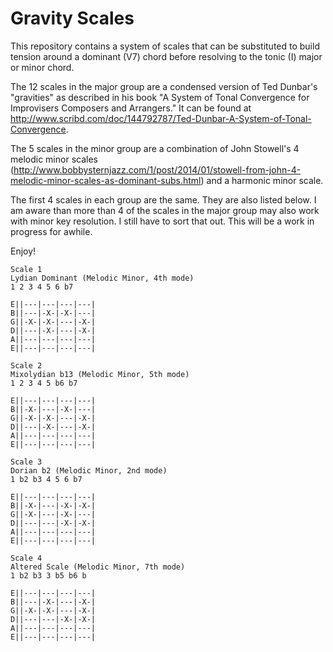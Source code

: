 Gravity Scales
==============

This repository contains a system of scales that can be substituted to build tension around a dominant (V7) chord before resolving to the tonic (I) major or minor chord.

The 12 scales in the major group are a condensed version of Ted Dunbar's "gravities" as described in his book "A System of Tonal Convergence for Improvisers Composers and Arrangers." It can be found at http://www.scribd.com/doc/144792787/Ted-Dunbar-A-System-of-Tonal-Convergence.

The 5 scales in the minor group are a combination of John Stowell's 4 melodic minor scales (http://www.bobbysternjazz.com/1/post/2014/01/stowell-from-john-4-melodic-minor-scales-as-dominant-subs.html) and a harmonic minor scale.

The first 4 scales in each group are the same. They are also listed below.  I am aware than more than 4 of the scales in the major group may also work with minor key resolution.  I still have to sort that out.  This will be a work in progress for awhile.

Enjoy!

```
Scale 1
Lydian Dominant (Melodic Minor, 4th mode)
1 2 3 4 5 6 b7

E||---|---|---|---|
B||---|-X-|-X-|---|
G||-X-|-X-|---|-X-|
D||---|-X-|---|-X-|
A||---|---|---|---|
E||---|---|---|---|

Scale 2
Mixolydian b13 (Melodic Minor, 5th mode)
1 2 3 4 5 b6 b7

E||---|---|---|---|
B||-X-|---|-X-|---|
G||-X-|-X-|---|-X-|
D||---|-X-|---|-X-|
A||---|---|---|---|
E||---|---|---|---|

Scale 3
Dorian b2 (Melodic Minor, 2nd mode)
1 b2 b3 4 5 6 b7

E||---|---|---|---|
B||-X-|---|-X-|-X-|
G||-X-|---|-X-|---|
D||---|---|-X-|-X-|
A||---|---|---|---|
E||---|---|---|---|

Scale 4
Altered Scale (Melodic Minor, 7th mode)
1 b2 b3 3 b5 b6 b

E||---|---|---|---|
B||---|-X-|---|-X-|
G||-X-|-X-|---|-X-|
D||---|---|-X-|-X-|
A||---|---|---|---|
E||---|---|---|---|
```